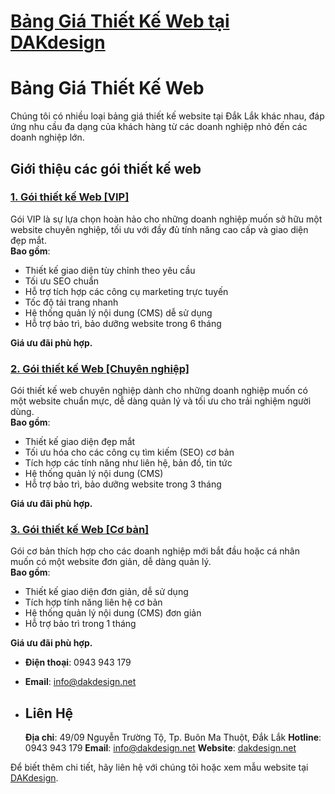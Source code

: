 # [Bảng Giá Thiết Kế Web tại DAKdesign](https://www.dakdesign.net/vi/bang-gia/bang-gia-thiet-ke-web/)

# Bảng Giá Thiết Kế Web

Chúng tôi có nhiều loại bảng giá thiết kế website tại Đắk Lắk khác nhau, đáp ứng nhu cầu đa dạng của khách hàng từ các doanh nghiệp nhỏ đến các doanh nghiệp lớn.

## Giới thiệu các gói thiết kế web

### [1. Gói thiết kế Web [VIP]](https://www.dakdesign.net/bang-gia-goi-thiet-ke-web-vip/)
Gói VIP là sự lựa chọn hoàn hảo cho những doanh nghiệp muốn sở hữu một website chuyên nghiệp, tối ưu với đầy đủ tính năng cao cấp và giao diện đẹp mắt.  
**Bao gồm**:  
- Thiết kế giao diện tùy chỉnh theo yêu cầu  
- Tối ưu SEO chuẩn  
- Hỗ trợ tích hợp các công cụ marketing trực tuyến  
- Tốc độ tải trang nhanh  
- Hệ thống quản lý nội dung (CMS) dễ sử dụng  
- Hỗ trợ bảo trì, bảo dưỡng website trong 6 tháng

**Giá ưu đãi phù hợp.**

### [2. Gói thiết kế Web [Chuyên nghiệp]](https://www.dakdesign.net/bang-gia-goi-thiet-ke-web-chuyen-nghiep/)
Gói thiết kế web chuyên nghiệp dành cho những doanh nghiệp muốn có một website chuẩn mực, dễ dàng quản lý và tối ưu cho trải nghiệm người dùng.  
**Bao gồm**:  
- Thiết kế giao diện đẹp mắt  
- Tối ưu hóa cho các công cụ tìm kiếm (SEO) cơ bản  
- Tích hợp các tính năng như liên hệ, bản đồ, tin tức  
- Hệ thống quản lý nội dung (CMS)  
- Hỗ trợ bảo trì, bảo dưỡng website trong 3 tháng

**Giá ưu đãi phù hợp.**

### [3. Gói thiết kế Web [Cơ bản]](https://www.dakdesign.net/bang-gia-goi-thiet-ke-web-co-ban/)
Gói cơ bản thích hợp cho các doanh nghiệp mới bắt đầu hoặc cá nhân muốn có một website đơn giản, dễ dàng quản lý.  
**Bao gồm**:  
- Thiết kế giao diện đơn giản, dễ sử dụng  
- Tích hợp tính năng liên hệ cơ bản  
- Hệ thống quản lý nội dung (CMS) đơn giản  
- Hỗ trợ bảo trì trong 1 tháng

**Giá ưu đãi phù hợp.**


- **Điện thoại**: 0943 943 179
- **Email**: [info@dakdesign.net](mailto:info@dakdesign.net)

- ## Liên Hệ
  **Địa chỉ**: 49/09 Nguyễn Trường Tộ, Tp. Buôn Ma Thuột, Đắk Lắk
  **Hotline**: 0943 943 179
  **Email**: info@dakdesign.net
  **Website**: [dakdesign.net](http://dakdesign.net)

Để biết thêm chi tiết, hãy liên hệ với chúng tôi hoặc xem mẫu website tại [DAKdesign](http://dakdesign.net).

